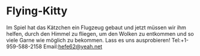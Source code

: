 # Flying-Kitty
Im Spiel hat das Kätzchen ein Flugzeug gebaut und jetzt müssen wir ihm helfen, durch den Himmel zu fliegen, um den Wolken zu entkommen und so viele Garne wie möglich zu bekommen. Lass es uns ausprobieren!
Tel:+1-959-588-2158
Email:hefe62@yeah.net
